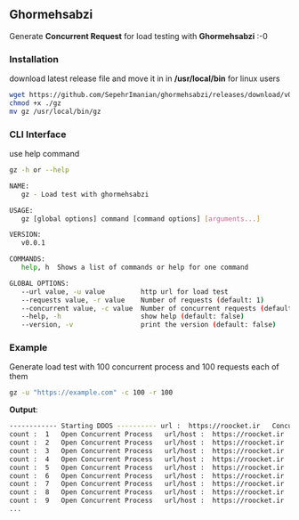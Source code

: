 ## Ghormehsabzi
Generate **Concurrent Request** for load testing with **Ghormehsabzi** :-0

### Installation

download latest release file and move it in in **/usr/local/bin** for linux users

```bash
wget https://github.com/SepehrImanian/ghormehsabzi/releases/download/v0.0.1/gz
chmod +x ./gz
mv gz /usr/local/bin/gz
```

### CLI Interface

use help command
```bash
gz -h or --help
```
```bash
NAME:
   gz - Load test with ghormehsabzi

USAGE:
   gz [global options] command [command options] [arguments...]

VERSION:
   v0.0.1

COMMANDS:
   help, h  Shows a list of commands or help for one command

GLOBAL OPTIONS:
   --url value, -u value         http url for load test
   --requests value, -r value    Number of requests (default: 1)
   --concurrent value, -c value  Number of concurrent requests (default: 1)
   --help, -h                    show help (default: false)
   --version, -v                 print the version (default: false)
```

### Example
Generate load test with 100 concurrent process and 100 requests each of them
```bash
gz -u "https://example.com" -c 100 -r 100
```
**Output**:
```bash
------------ Starting DDOS ---------- url :  https://roocket.ir   Concurrents :  10   Requests :  1
count :  1   Open Concurrent Process   url/host :  https://roocket.ir
count :  2   Open Concurrent Process   url/host :  https://roocket.ir
count :  3   Open Concurrent Process   url/host :  https://roocket.ir
count :  4   Open Concurrent Process   url/host :  https://roocket.ir
count :  5   Open Concurrent Process   url/host :  https://roocket.ir
count :  6   Open Concurrent Process   url/host :  https://roocket.ir
count :  7   Open Concurrent Process   url/host :  https://roocket.ir
count :  8   Open Concurrent Process   url/host :  https://roocket.ir
count :  9   Open Concurrent Process   url/host :  https://roocket.ir
...
```
